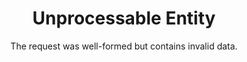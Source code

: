 ---
code: 422
is_cloudflare: false
title: Unprocessable Entity
subtitle: "The request was well-formed but contains invalid data."
description: "Your submission contains errors that prevent it from being processed. Please review the information you provided and correct any mistakes before trying again."
---